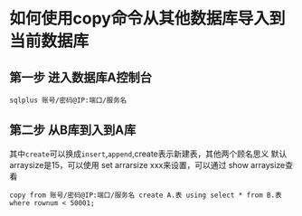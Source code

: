 # 如何使用copy命令从其他数据库导入到当前数据库

## 第一步 进入数据库A控制台



```shell
sqlplus 账号/密码@IP:端口/服务名
```

## 第二步 从B库到入到A库

其中`create`可以换成`insert`,`append`,create表示新建表，其他两个顾名思义
默认arraysize是15，可以使用 set arrarsize xxx来设置，可以通过 show arraysize查看

```oracle
copy from 账号/密码@IP:端口/服务名 create A.表 using select * from B.表 where rownum < 50001;
```


